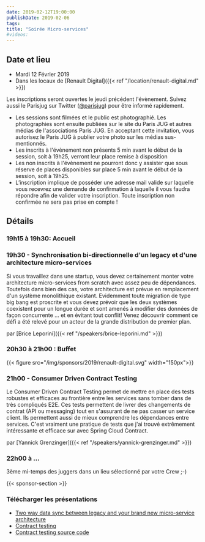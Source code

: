 ```yaml
---
date: 2019-02-12T19:00:00
publishDate: 2019-02-06
tags:
title: "Soirée Micro-services"
#videos:
---
```


## Date et lieu

- Mardi 12 Février 2019
- Dans les locaux de [Renault Digital]({{< ref "/location/renault-digital.md" >}})

Les inscriptions seront ouvertes le jeudi précédent l'évènement. Suivez aussi le Parisjug sur Twitter ([@parisjug](https://twitter.com/parisjug)) pour être informé rapidement.
- Les sessions sont filmées et le public est photographié. Les photographies sont ensuite publiées sur le site du Paris JUG et autres médias de l'associations Paris JUG. En acceptant cette invitation, vous autorisez le Paris JUG à publier votre photo sur les médias sus-mentionnés.
- Les inscrits à l'évènement non présents 5 min avant le début de la session, soit à 19h25, verront leur place remise à disposition
- Les non inscrits à l'évènement ne pourront donc y assister que sous réserve de places disponibles sur place 5 min avant le début de la session, soit à 19h25.
- L’inscription implique de posséder une adresse mail valide sur laquelle vous recevrez une demande de confirmation à laquelle il vous faudra répondre afin de valider votre inscription. Toute inscription non confirmée ne sera pas prise en compte !

## Détails

### 19h15 à 19h30: Accueil

### 19h30 - Synchronisation bi-directionnelle d'un legacy et d'une architecture micro-services

Si vous travaillez dans une startup, vous devez certainement monter votre architecture micro-services from scratch avec assez peu de dépendances. Toutefois dans bien des cas, votre architecture est prévue en remplacement d'un système monolithique existant. Evidemment toute migration de type big bang est proscrite et vous devez prévoir que les deux systèmes coexistent pour un longue durée et sont amenés à modifier des données de façon concurrente ... et en évitant tout conflit!
Venez découvrir comment ce défi a été relevé pour un acteur de la grande distribution de premier plan.

par [Brice Leporini]({{< ref "/speakers/brice-leporini.md" >}})

### 20h30 à 21h00 : Buffet

{{< figure src="/img/sponsors/2019/renault-digital.svg" width="150px">}}

### 21h00 - Consumer Driven Contract Testing

Le Consumer Driven Contract Testing permet de mettre en place des tests robustes et efficaces au frontière entre les services sans tomber dans de très compliqués E2E. Ces tests permettent de livrer des changements de contrat (API ou messaging) tout en s'assurant de ne pas casser un service client. Ils permettent aussi de mieux comprendre les dépendances entre services.
C'est vraiment une pratique de tests que j'ai trouvé extrêmement intéressante et efficace sur avec Spring Cloud Contract.

par [Yannick Grenzinger]({{< ref "/speakers/yannick-grenzinger.md" >}})

### 22h00 à ...

3ème mi-temps des juggers dans un lieu sélectionné par votre Crew ;-)

{{< sponsor-section >}}

### Télécharger les présentations

* [Two way data sync between legacy and your brand new micro-service architecture](https://www.slideshare.net/bleporini/two-way-data-sync-between-legacy-and-your-brand-new-microservice-architecture)
* [Contract testing](https://docs.google.com/presentation/d/1_P7YSe4iTwJtIglBlkc8ZMsxGee_oKr_9JSEs5PXcQ0/edit#slide=id.g4cc19af7bb_0_74)
* [Contract testing source code](https://github.com/ygrenzinger/contract-tests)
